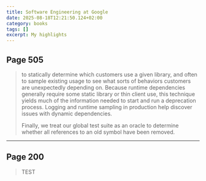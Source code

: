 ```yaml
---
title: Software Engineering at Google
date: 2025-08-18T12:21:50.124+02:00
category: books
tags: []
excerpt: My highlights
---
```


## Page 505

> to statically determine which customers use a given library, and often to sample existing usage to see what sorts of behaviors customers are unexpectedly depending on. Because runtime dependencies generally require some static library or thin client use, this technique yields much of the information needed to start and run a deprecation process. Logging and runtime sampling in production help discover issues with dynamic dependencies.
>
>Finally, we treat our global test suite as an oracle to determine whether all references to an old symbol have been removed.


----
## Page 200

> TEST

